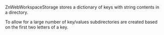 ZnWebWorkspaceStorage stores a dictionary of keys with string contents in a directory.

To allow for a large number of key/values subdirectories are created based on the first two letters of a key.